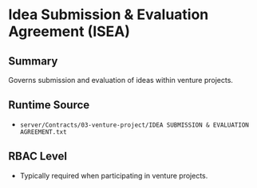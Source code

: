 # Idea Submission & Evaluation Agreement (ISEA)

## Summary
Governs submission and evaluation of ideas within venture projects.

## Runtime Source
- `server/Contracts/03-venture-project/IDEA SUBMISSION & EVALUATION AGREEMENT.txt`

## RBAC Level
- Typically required when participating in venture projects.
